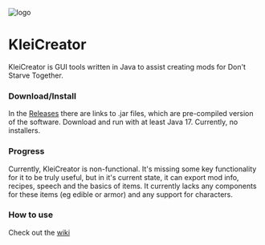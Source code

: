 ![logo](https://lab.deepcore.dev/decduck3/kleicreator/-/raw/master/src/resources/StartupSplash.png)
# KleiCreator
KleiCreator is GUI tools written in Java to assist creating mods for Don't Starve Together.

### Download/Install
In the [Releases](https://lab.deepcore.dev/decduck3/kleicreator/-/releases) there are links to .jar files, which are pre-compiled version of the software. Download and run with at least Java 17. Currently, no installers.

### Progress
Currently, KleiCreator is non-functional. It's missing some key functionality for it to be truly useful, but in it's current state, it can export mod info, recipes, speech and the basics of items. It currently lacks any components for these items (eg edible or armor) and any support for characters.

### How to use
Check out the [wiki](https://lab.deepcore.dev/decduck3/kleicreator/-/wikis/home)